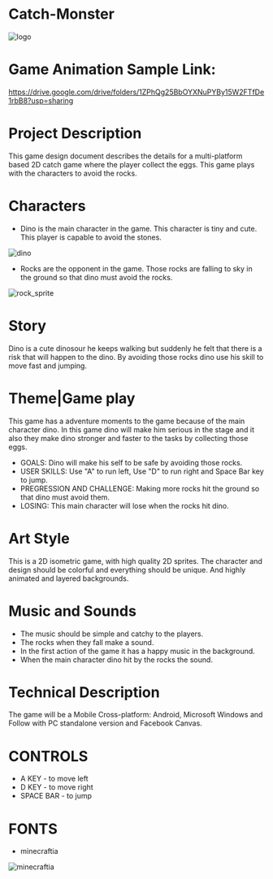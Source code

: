 # Catch-Monster
![logo](https://user-images.githubusercontent.com/73207169/96665782-4344e280-1388-11eb-82f2-a99e357ca425.png)

# Game Animation Sample Link:
https://drive.google.com/drive/folders/1ZPhQg25BbOYXNuPYBy15W2FTfDe1rbB8?usp=sharing

# Project Description
This game design document describes the details for a multi-platform based 2D catch game where the player collect the eggs. This game plays with the characters to avoid the rocks.

# Characters
- Dino is the main character in the game. This character is tiny and cute. This player is capable to avoid the stones.

![dino](https://user-images.githubusercontent.com/73207169/96666608-10035300-138a-11eb-8f6f-9de82079e377.png)

- Rocks are the opponent in the game. Those rocks are falling to sky in the ground so that dino must avoid the rocks.

![rock_sprite](https://user-images.githubusercontent.com/73207169/96667201-2cec5600-138b-11eb-893e-006cd57d622f.png)

# Story

Dino is a cute dinosour he keeps walking but suddenly he felt that there is a risk that will happen to the dino. By avoiding those rocks dino use his skill to move fast and jumping.

# Theme|Game play

This game has a adventure moments to the game because of the main character dino. In this game dino will make him serious in the stage and it also they make dino stronger and faster to the tasks by collecting those eggs.

 - GOALS: Dino will make his self to be safe by avoiding those rocks.
 - USER SKILLS: Use "A" to run left, Use "D" to run right and Space Bar key to jump.
 - PREGRESSION AND CHALLENGE: Making more rocks hit the ground so that dino must avoid them.
 - LOSING: This main character will lose when the rocks hit dino.

# Art Style

This is a 2D isometric game, with high quality 2D sprites. The character and design should be colorful and everything should be unique. And highly animated and layered backgrounds.

# Music and Sounds

- The music should be simple and catchy to the players.
- The rocks when they fall make a sound.
- In the first action of the game it has a happy music in the background.
- When the main character dino hit by the rocks the sound.

# Technical Description

The game will be a Mobile Cross-platform: Android, Microsoft Windows and Follow with PC standalone version and Facebook Canvas.

# CONTROLS

- A KEY - to move left
- D KEY - to move right
- SPACE BAR - to jump

# FONTS

- minecraftia

![minecraftia](https://user-images.githubusercontent.com/73207169/96669751-71c6bb80-1390-11eb-89ad-d3fe72392fc3.png)


